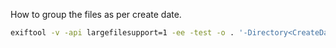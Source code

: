 
How to group the files as per create date.

```bash
exiftool -v -api largefilesupport=1 -ee -test -o . '-Directory<CreateDate' -d datewise/%Y/%m/%d -r Videos_200MPlus/
```
